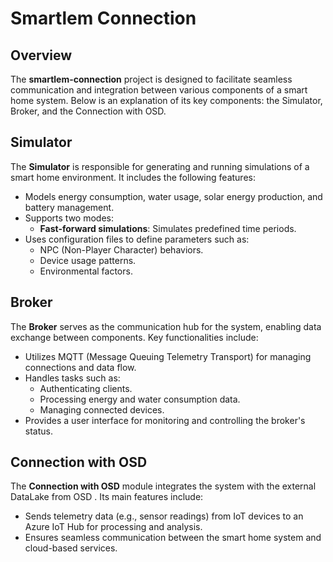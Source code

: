 # Smartlem Connection

## Overview
The **smartlem-connection** project is designed to facilitate seamless communication and integration between various components of a smart home system. Below is an explanation of its key components: the Simulator, Broker, and the Connection with OSD.

## Simulator
The **Simulator** is responsible for generating and running simulations of a smart home environment. It includes the following features:

- Models energy consumption, water usage, solar energy production, and battery management.
- Supports two modes:
  - **Fast-forward simulations**: Simulates predefined time periods.
- Uses configuration files to define parameters such as:
  - NPC (Non-Player Character) behaviors.
  - Device usage patterns.
  - Environmental factors.

## Broker
The **Broker** serves as the communication hub for the system, enabling data exchange between components. Key functionalities include:

- Utilizes MQTT (Message Queuing Telemetry Transport) for managing connections and data flow.
- Handles tasks such as:
  - Authenticating clients.
  - Processing energy and water consumption data.
  - Managing connected devices.
- Provides a user interface for monitoring and controlling the broker's status.

## Connection with OSD
The **Connection with OSD** module integrates the system with the external DataLake from OSD . Its main features include:

- Sends telemetry data (e.g., sensor readings) from IoT devices to an Azure IoT Hub for processing and analysis.
- Ensures seamless communication between the smart home system and cloud-based services.

